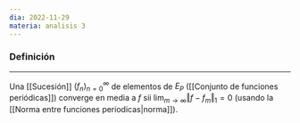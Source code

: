 ```yaml
---
dia: 2022-11-29
materia: analisis 3
---
```

### Definición
---
Una [[Sucesión]] $(f_n)_{n = 0}^{\infty}$ de elementos de $E_P$ ([[Conjunto de funciones periódicas]]) converge en media a $f$ sii $\lim_{m \to \infty} \Vert f - f_m \Vert_1 = 0$ (usando la [[Norma entre funciones periodicas|norma]]).